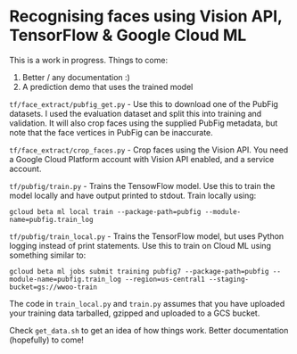 # Recognising faces using Vision API, TensorFlow & Google Cloud ML

This is a work in progress.  Things to come:

1. Better / any documentation :)
2. A prediction demo that uses the trained model

`tf/face_extract/pubfig_get.py` - Use this to download one of the PubFig datasets.  I used the evaluation dataset and split this into training and validation.  It will also crop faces using the supplied PubFig metadata, but note that the face vertices in PubFig can be inaccurate.


`tf/face_extract/crop_faces.py` - Crop faces using the Vision API.  You need a Google Cloud Platform account with Vision API enabled, and a service account.

`tf/pubfig/train.py` - Trains the TensowFlow model.  Use this to train the model locally and have output printed to stdout.  Train locally using:

```
gcloud beta ml local train --package-path=pubfig --module-name=pubfig.train_log
```

`tf/pubfig/train_local.py` - Trains the TensorFlow model, but uses Python logging instead of print statements.  Use this to train on Cloud ML using something similar to:

```
gcloud beta ml jobs submit training pubfig7 --package-path=pubfig --module-name=pubfig.train_log --region=us-central1 --staging-bucket=gs://wwoo-train
```

The code in `train_local.py` and `train.py` assumes that you have uploaded your training data tarballed, gzipped and uploaded to a GCS bucket.

Check `get_data.sh` to get an idea of how things work.  Better documentation (hopefully) to come!
